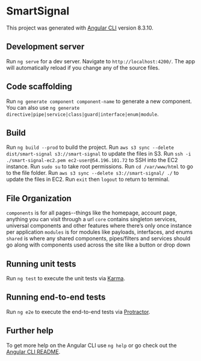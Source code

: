 # SmartSignal

This project was generated with [Angular CLI](https://github.com/angular/angular-cli) version 8.3.10.

## Development server

Run `ng serve` for a dev server. Navigate to `http://localhost:4200/`. The app will automatically reload if you change any of the source files.

## Code scaffolding

Run `ng generate component component-name` to generate a new component. You can also use `ng generate directive|pipe|service|class|guard|interface|enum|module`.

## Build
Run `ng build --prod` to build the project.
Run `aws s3 sync --delete dist/smart-signal s3://smart-signal` to update the files in S3.
Run `ssh -i ./smart-signal-ec2.pem ec2-user@54.196.101.72` to SSH into the EC2 instance.
Run `sudo su` to take root permissions.
Run `cd /var/www/html` to go to the file folder.
Run `aws s3 sync --delete s3://smart-signal/ ./` to update the files in EC2.
Run `exit` then `logout` to return to terminal.

## File Organization

`components` is for all pages--things like the homepage, account page, anything you can visit through a url
`core` contains singleton services, universal components and other features where there’s only once instance per application
`modules` is for modules like payloads, interfaces, and enums
`shared` is where any shared components, pipes/filters and services should go along with components used across the site like a button or drop down

## Running unit tests

Run `ng test` to execute the unit tests via [Karma](https://karma-runner.github.io).

## Running end-to-end tests

Run `ng e2e` to execute the end-to-end tests via [Protractor](http://www.protractortest.org/).

## Further help

To get more help on the Angular CLI use `ng help` or go check out the [Angular CLI README](https://github.com/angular/angular-cli/blob/master/README.md).
